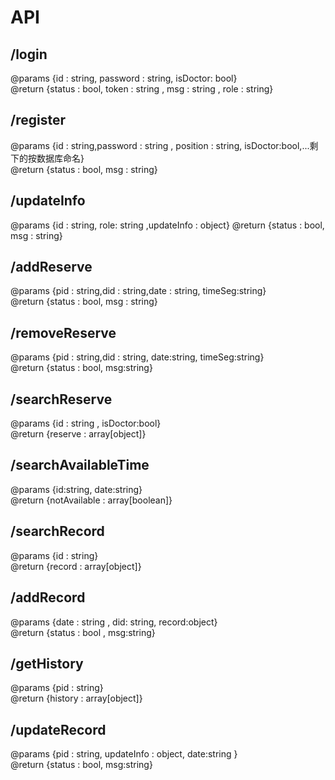 # API  
## /login
@params {id : string, password  : string, isDoctor: bool}  
@return {status : bool, token : string , msg : string , role : string}
## /register
@params {id : string,password : string , position : string, isDoctor:bool,...剩下的按数据库命名}  
@return {status : bool, msg : string}

## /updateInfo
@params {id : string, role: string ,updateInfo : object} 
@return {status : bool, msg : string}

## /addReserve
@params {pid : string,did : string,date : string, timeSeg:string}  
@return {status : bool, msg : string}
## /removeReserve
@params {pid : string,did : string, date:string, timeSeg:string}   
@return {status : bool, msg:string}
## /searchReserve
@params {id : string , isDoctor:bool}  
@return {reserve : array[object]}

## /searchAvailableTime
@params {id:string,  date:string}  
@return {notAvailable : array[boolean]}

## /searchRecord
@params {id : string}  
@return {record : array[object]}  

## /addRecord
@params {date : string , did: string, record:object}  
@return {status : bool , msg:string}

## /getHistory
@params {pid : string}  
@return {history : array[object]}

## /updateRecord
@params {pid : string, updateInfo : object, date:string }  
@return {status : bool, msg:string}
